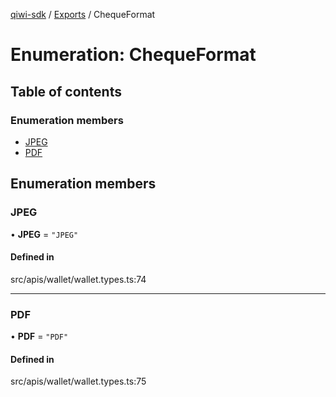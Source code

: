 [qiwi-sdk](../README.md) / [Exports](../modules.md) / ChequeFormat

# Enumeration: ChequeFormat

## Table of contents

### Enumeration members

- [JPEG](ChequeFormat.md#jpeg)
- [PDF](ChequeFormat.md#pdf)

## Enumeration members

### JPEG

• **JPEG** = `"JPEG"`

#### Defined in

src/apis/wallet/wallet.types.ts:74

___

### PDF

• **PDF** = `"PDF"`

#### Defined in

src/apis/wallet/wallet.types.ts:75
